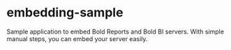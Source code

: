 # embedding-sample
Sample application to embed Bold Reports and Bold BI servers. With simple manual steps, you can embed your server easily. 
